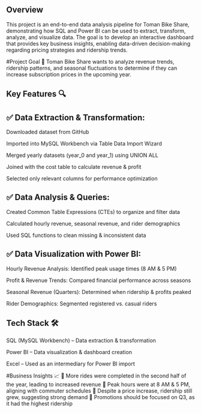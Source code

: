 ## Overview
This project is an end-to-end data analysis pipeline for Toman Bike Share, demonstrating how SQL and Power BI can be used to extract, transform, analyze, and visualize data. The goal is to develop an interactive dashboard that provides key business insights, enabling data-driven decision-making regarding pricing strategies and ridership trends.

#Project Goal 🎯
Toman Bike Share wants to analyze revenue trends, ridership patterns, and seasonal fluctuations to determine if they can increase subscription prices in the upcoming year.

## Key Features 🔍
## ✅ Data Extraction & Transformation:

Downloaded dataset from GitHub

Imported into MySQL Workbench via Table Data Import Wizard

Merged yearly datasets (year_0 and year_1) using UNION ALL

Joined with the cost table to calculate revenue & profit

Selected only relevant columns for performance optimization

## ✅ Data Analysis & Queries:

Created Common Table Expressions (CTEs) to organize and filter data

Calculated hourly revenue, seasonal revenue, and rider demographics

Used SQL functions to clean missing & inconsistent data

## ✅ Data Visualization with Power BI:

Hourly Revenue Analysis: Identified peak usage times (8 AM & 5 PM)

Profit & Revenue Trends: Compared financial performance across seasons

Seasonal Revenue (Quarters): Determined when ridership & profits peaked

Rider Demographics: Segmented registered vs. casual riders

## Tech Stack 🛠️
SQL (MySQL Workbench) – Data extraction & transformation

Power BI – Data visualization & dashboard creation

Excel – Used as an intermediary for Power BI import

#Business Insights 📈
📌 More rides were completed in the second half of the year, leading to increased revenue
📌 Peak hours were at 8 AM & 5 PM, aligning with commuter schedules
📌 Despite a price increase, ridership still grew, suggesting strong demand
📌 Promotions should be focused on Q3, as it had the highest ridership
